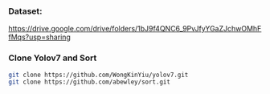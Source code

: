 ### Dataset:

https://drive.google.com/drive/folders/1bJ9f4QNC6_9PvJfyYGaZJchwOMhFfMqs?usp=sharing

### Clone Yolov7 and Sort

```bash
git clone https://github.com/WongKinYiu/yolov7.git
git clone https://github.com/abewley/sort.git
```
